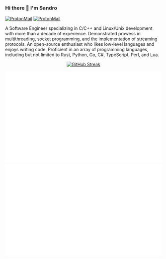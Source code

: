### Hi there 👋 I'm Sandro

[![ProtonMail](https://img.shields.io/badge/ProtonMail-8B89CC?style=flat-square&logo=protonmail&logoColor=white)](mailto:f4tb0y@proton.me)
[![ProtonMail](https://img.shields.io/badge/LinkedIn-0077B5?style=flat-square&logo=linkedin&logoColor=white)](https://linkedin.com/in/kala13x/)

A Software Engineer specializing in C/C++ and Linux/Unix development with more than a decade of experience. Demonstrated prowess in multithreading, socket programming, and the implementation of streaming protocols. An open-source enthusiast who likes low-level languages and enjoys writing code. Proficient in an array of programming languages, including but not limited to Rust, Python, Go, C#, TypeScript, Perl, and Lua.

<div align="center">

[![GitHub Streak](https://github-readme-streak-stats.herokuapp.com?user=kala13x&theme=gruvbox_duo&hide_border=true)](https://github.com/kala13x)

[![GitHub Statistics](https://raw.githubusercontent.com/kala13x/github-stats-transparent/output/generated/overview.svg)](https://github.com/kala13x)
[![GitHub Top Languages](https://raw.githubusercontent.com/kala13x/github-stats-transparent/output/generated/languages.svg)](https://github.com/kala13x)

</div>

<!--
**kala13x/kala13x** is a ✨ _special_ ✨ repository because its `README.md` (this file) appears on your GitHub profile.

Here are some ideas to get you started:

- 🔭 I’m currently working on ...
- 🌱 I’m currently learning ...
- 👯 I’m looking to collaborate on ...
- 🤔 I’m looking for help with ...
- 💬 Ask me about ...
- 📫 How to reach me: ...
- 😄 Pronouns: ...
- ⚡ Fun fact: ...
-->
